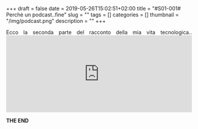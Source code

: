 +++
draft = false
date = 2019-05-26T15:02:51+02:00
title = "#S01-001# Perchè un podcast..fine"
slug = ""
tags = []
categories = []
thumbnail = "/img/podcast.png"
description = ""
+++
<DIV align="justify">
Ecco la seconda parte del racconto della mia vita tecnologica..

<iframe src="https://anchor.fm/tuttoland/embed/episodes/S1-001-Perch-un-ennesimo-podcast-e44rhs" height="210px" width="100%" frameborder="0" scrolling="no"></iframe>

**THE END**
